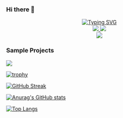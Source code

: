 ### Hi there 👋

<!--
**bolaji2274/bolaji2274** is a ✨ _special_ ✨ repository because its `README.md` (this file) appears on your GitHub profile.
Vuejs, Nodejs, MySQL, JavaScript, Python
Here are some ideas to get you started:

- 🔭 I’m currently working on ... Terraform, Docker, Docker-Compose, Ansible
- -->
<p align="center">
<a href="https://github.com/bolaji2274">
    <img src="https://readme-typing-svg.demolab.com?font=Georgia&size=18&duration=2000&pause=100&multiline=true&width=500&height=80&lines=I+am+Bolaji+Hammed;DevOps+Enginner+%7C+Infrastructure+Engineer+%7C+Site+Reliability+Engineer" alt="Typing SVG" />
</a>
<br/>
<!--
<a href="https://">
    <img src="https://img.shields.io/badge/Website-Portfolio-red?style=flat-square">
</a>  
 -->
<a href="https://www.linkedin.com/in/bolaji-hammed-aa9010234/">
    <img src="https://img.shields.io/badge/-Linkedin-blue?style=flat-square&logo=linkedin">
</a>
<a href="mailto:hammedbolajihammed@gmail.com">
    <img src="https://img.shields.io/badge/-Email-red?style=flat-square&logo=gmail&logoColor=white">
</a>

<br/> 
<a href="https://github.com/bolaji2274">
    <img src="https://github-stats-alpha.vercel.app/api?username=bolaji2274&cc=22272e&tc=37BCF6&ic=fff&bc=0000">
</a>
</p>

### Sample Projects
<a href="https://github.com/bolaji2274/al-halal-rabbit-farm">
  <img align="center" src="https://github-readme-stats.vercel.app/api/pin/?username=bolaji2274&repo=al-halal-rabbit-farm&theme=graywhite&bg_color=0,ffd6ff,e7c6ff,c8b6ff,adb7ff,bbd0ff&hide_border=true" />
</a>


[![trophy](https://github-profile-trophy.vercel.app/?username=bolaji2274&theme=onedark)](https://github.com/ryo-ma/github-profile-trophy)

[![GitHub Streak](https://streak-stats.demolab.com?user=bolaji2274&theme=gruvbox-duo)](https://git.io/streak-stats)

[![Anurag's GitHub stats](https://github-readme-stats.vercel.app/api?username=bolaji2274)](https://github.com/anuraghazra/github-readme-stats)


<!--

[![Top Langs](https://github-readme-stats.vercel.app/api/top-langs/?username=bolaji2274)](https://github.com/anuraghazra/github-readme-stats)

![Top Langs](https://github-readme-stats.vercel.app/api/top-langs/?username=bolaji2274&size_weight=0.5&count_weight=0.5)
-->


[![Top Langs](https://github-readme-stats.vercel.app/api/top-langs/?username=bolaji2274&layout=pie)](https://github.com/anuraghazra/github-readme-stats)
 <!--
- 🌱 I’m currently learning ... Terraform, AWS, Ansible
-  
- 👯 I’m looking to collaborate on ... Te  
- 🤔 I’m looking for help with ...
- 💬 Ask me about ...  
- 📫 How to reach me: ...
- 😄 Pronouns: ...
- ⚡ Fun fact: ...
-->

